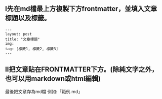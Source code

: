 ## I先在md檔最上方複製下方frontmatter，並填入文章標題以及標籤。
```
---
layout: post
title: "文章標題"
img:
tag: [標籤1, 標籤2, 標籤3]
---
```
## II把文章貼在FRONTMATTER下方。(除純文字之外，也可以用markdown或html編輯)

最後把文章存為md檔 例如:「範例.md」
